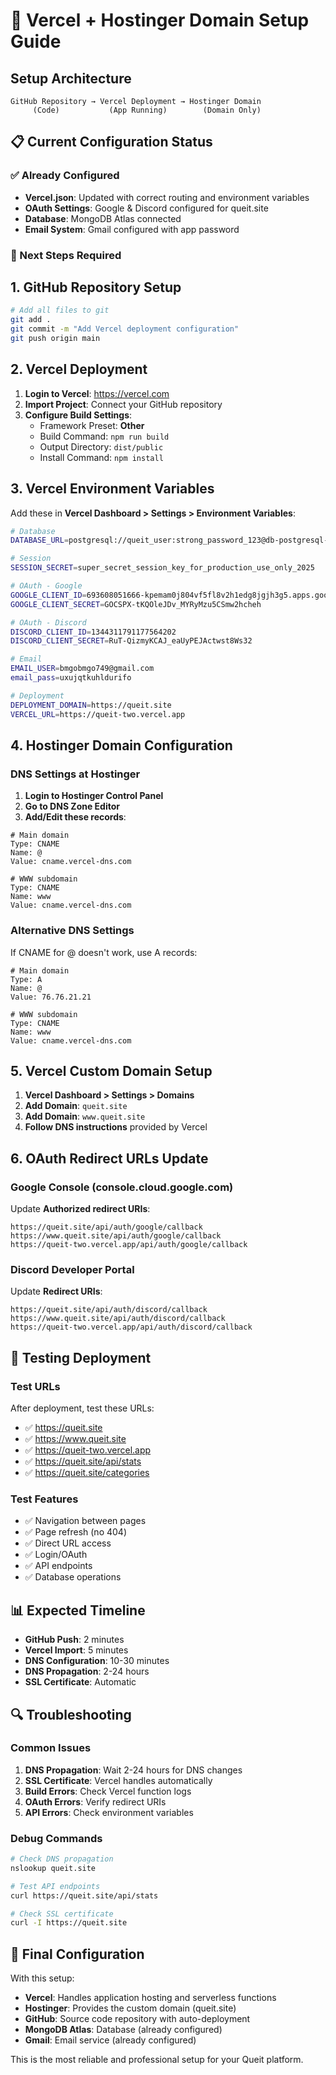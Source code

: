 # 🚀 Vercel + Hostinger Domain Setup Guide

## Setup Architecture
```
GitHub Repository → Vercel Deployment → Hostinger Domain
     (Code)           (App Running)        (Domain Only)
```

## 📋 Current Configuration Status

### ✅ Already Configured
- **Vercel.json**: Updated with correct routing and environment variables
- **OAuth Settings**: Google & Discord configured for queit.site
- **Database**: MongoDB Atlas connected
- **Email System**: Gmail configured with app password

### 🔧 Next Steps Required

## 1. GitHub Repository Setup
```bash
# Add all files to git
git add .
git commit -m "Add Vercel deployment configuration"
git push origin main
```

## 2. Vercel Deployment
1. **Login to Vercel**: https://vercel.com
2. **Import Project**: Connect your GitHub repository
3. **Configure Build Settings**:
   - Framework Preset: **Other**
   - Build Command: `npm run build`
   - Output Directory: `dist/public`
   - Install Command: `npm install`

## 3. Vercel Environment Variables
Add these in **Vercel Dashboard > Settings > Environment Variables**:

```bash
# Database
DATABASE_URL=postgresql://queit_user:strong_password_123@db-postgresql-sgp1-47891-do-user-16486936-0.c.db.ondigitalocean.com:25060/queit_db?sslmode=require

# Session
SESSION_SECRET=super_secret_session_key_for_production_use_only_2025

# OAuth - Google
GOOGLE_CLIENT_ID=693608051666-kpemam0j804vf5fl8v2h1edg8jgjh3g5.apps.googleusercontent.com
GOOGLE_CLIENT_SECRET=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

# OAuth - Discord
DISCORD_CLIENT_ID=1344311791177564202
DISCORD_CLIENT_SECRET=RuT-QizmyKCAJ_eaUyPEJActwst8Ws32

# Email
EMAIL_USER=bmgobmgo749@gmail.com
email_pass=uxujqtkuhldurifo

# Deployment
DEPLOYMENT_DOMAIN=https://queit.site
VERCEL_URL=https://queit-two.vercel.app
```

## 4. Hostinger Domain Configuration

### DNS Settings at Hostinger
1. **Login to Hostinger Control Panel**
2. **Go to DNS Zone Editor**
3. **Add/Edit these records**:

```dns
# Main domain
Type: CNAME
Name: @
Value: cname.vercel-dns.com

# WWW subdomain
Type: CNAME  
Name: www
Value: cname.vercel-dns.com
```

### Alternative DNS Settings
If CNAME for @ doesn't work, use A records:
```dns
# Main domain
Type: A
Name: @
Value: 76.76.21.21

# WWW subdomain
Type: CNAME
Name: www
Value: cname.vercel-dns.com
```

## 5. Vercel Custom Domain Setup
1. **Vercel Dashboard > Settings > Domains**
2. **Add Domain**: `queit.site`
3. **Add Domain**: `www.queit.site`
4. **Follow DNS instructions** provided by Vercel

## 6. OAuth Redirect URLs Update

### Google Console (console.cloud.google.com)
Update **Authorized redirect URIs**:
```
https://queit.site/api/auth/google/callback
https://www.queit.site/api/auth/google/callback
https://queit-two.vercel.app/api/auth/google/callback
```

### Discord Developer Portal
Update **Redirect URIs**:
```
https://queit.site/api/auth/discord/callback
https://www.queit.site/api/auth/discord/callback
https://queit-two.vercel.app/api/auth/discord/callback
```

## 🧪 Testing Deployment

### Test URLs
After deployment, test these URLs:
- ✅ https://queit.site
- ✅ https://www.queit.site
- ✅ https://queit-two.vercel.app
- ✅ https://queit.site/api/stats
- ✅ https://queit.site/categories

### Test Features
- ✅ Navigation between pages
- ✅ Page refresh (no 404)
- ✅ Direct URL access
- ✅ Login/OAuth
- ✅ API endpoints
- ✅ Database operations

## 📊 Expected Timeline
- **GitHub Push**: 2 minutes
- **Vercel Import**: 5 minutes
- **DNS Configuration**: 10-30 minutes
- **DNS Propagation**: 2-24 hours
- **SSL Certificate**: Automatic

## 🔍 Troubleshooting

### Common Issues
1. **DNS Propagation**: Wait 2-24 hours for DNS changes
2. **SSL Certificate**: Vercel handles automatically
3. **Build Errors**: Check Vercel function logs
4. **OAuth Errors**: Verify redirect URIs
5. **API Errors**: Check environment variables

### Debug Commands
```bash
# Check DNS propagation
nslookup queit.site

# Test API endpoints
curl https://queit.site/api/stats

# Check SSL certificate
curl -I https://queit.site
```

## 🎯 Final Configuration

With this setup:
- **Vercel**: Handles application hosting and serverless functions
- **Hostinger**: Provides the custom domain (queit.site)
- **GitHub**: Source code repository with auto-deployment
- **MongoDB Atlas**: Database (already configured)
- **Gmail**: Email service (already configured)

This is the most reliable and professional setup for your Queit platform.